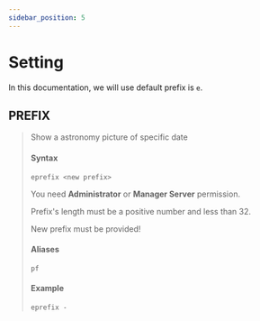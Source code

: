 ```yaml
---
sidebar_position: 5
---
```


# Setting

In this documentation, we will use default prefix is `e`.

## PREFIX

> Show a astronomy picture of specific date
>
> #### Syntax
>
> `eprefix <new prefix>`
>
> You need **Administrator** or **Manager Server** permission.
>
> Prefix's length must be a positive number and less than 32.
>
> New prefix must be provided!
>
> #### Aliases
>
> `pf`
>
> #### Example
>
> `eprefix -`
